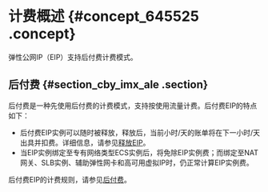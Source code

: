 # 计费概述 {#concept_645525 .concept}

弹性公网IP（EIP）支持后付费计费模式。

## 后付费 {#section_cby_imx_ale .section}

后付费是一种先使用后付费的计费模式，支持按使用流量计费。后付费EIP的特点如下：

-   后付费EIP实例可以随时被释放，释放后，当前小时/天的账单将在下一小时/天出具并扣费。详细信息，请参见[释放EIP](../../../../intl.zh-CN/用户指南/管理后付费EIP/释放EIP.md#)。
-   当EIP实例绑定至专有网络类型ECS实例后，将免除EIP实例费；而绑定至NAT网关、SLB实例、辅助弹性网卡和高可用虚拟IP时，仍正常计算EIP实例费。

后付费EIP的计费规则，请参见[后付费](intl.zh-CN/产品定价/后付费.md#)。


